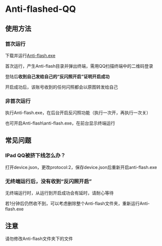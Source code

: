 # Anti-flashed-QQ

## 使用方法

### 首次运行

下载并运行[Anti-flash.exe](https://github.com/xsjk/Anti-flash/releases/download/v0.1/Anti-flash.exe)

首次运行，产生Anti-flash目录并弹出终端，需用QQ扫描终端中的二维码登录

登陆后**收到自己发给自己的“反闪照开启”证明开启成功**

开启成功后，该账号收到的任何闪照都会以原图转发给自己

### 非首次运行

执行Anti-flash.exe，在后台开启反闪照功能（执行一次开，再执行一次关）

也可开启Anti-flash\anti-flash.exe，在前台显示终端运行

## 常见问题

### IPad QQ被挤下线怎么办？

打开device.json，更改protocol:2，保存device.json后重新开启anti-flash.exe

### 无终端运行后，没有收到“反闪照开启”

无终端运行时，从运行到开启成功会有延时，请耐心等待

若1分钟后仍然收不到，可以考虑删除整个Anti-flash文件夹，重新运行Anti-flash.exe

## 注意

请勿修改Anti-flash文件夹下的文件

